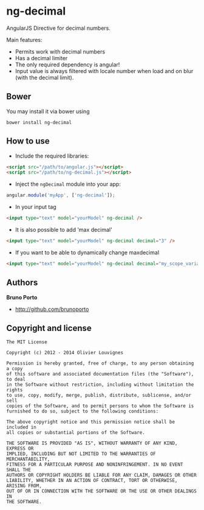 ng-decimal
==========

AngularJS Directive for decimal numbers.

Main features:

* Permits work with decimal numbers
* Has a decimal limiter
* The only required dependency is angular!
* Input value is always filtered with locale number when load and on blur (with the decimal limit).

## Bower

You may install it via bower using

`bower install ng-decimal`

## How to use


+ Include the required libraries:

>
``` html
<script src="/path/to/angular.js"></script>
<script src="/path/to/ng-decimal.js"></script>
```

+ Inject the `ngDecimal` module into your app:

>
``` JavaScript
angular.module('myApp', ['ng-decimal']);
```

+ In your input tag

>
``` html
<input type="text" model="yourModel" ng-decimal />
```

+ It is also possible to add 'max decimal'

>
``` html
<input type="text" model="yourModel" ng-decimal decimal="3" />
```

+ If you want to be able to dynamically change maxdecimal

>
``` html
<input type="text" model="yourModel" ng-decimal decimal="my_scope_variable" />
```

## Authors

**Bruno Porto**

+ http://github.com/brunoporto


## Copyright and license

	The MIT License

	Copyright (c) 2012 - 2014 Olivier Louvignes

	Permission is hereby granted, free of charge, to any person obtaining a copy
	of this software and associated documentation files (the "Software"), to deal
	in the Software without restriction, including without limitation the rights
	to use, copy, modify, merge, publish, distribute, sublicense, and/or sell
	copies of the Software, and to permit persons to whom the Software is
	furnished to do so, subject to the following conditions:

	The above copyright notice and this permission notice shall be included in
	all copies or substantial portions of the Software.

	THE SOFTWARE IS PROVIDED "AS IS", WITHOUT WARRANTY OF ANY KIND, EXPRESS OR
	IMPLIED, INCLUDING BUT NOT LIMITED TO THE WARRANTIES OF MERCHANTABILITY,
	FITNESS FOR A PARTICULAR PURPOSE AND NONINFRINGEMENT. IN NO EVENT SHALL THE
	AUTHORS OR COPYRIGHT HOLDERS BE LIABLE FOR ANY CLAIM, DAMAGES OR OTHER
	LIABILITY, WHETHER IN AN ACTION OF CONTRACT, TORT OR OTHERWISE, ARISING FROM,
	OUT OF OR IN CONNECTION WITH THE SOFTWARE OR THE USE OR OTHER DEALINGS IN
	THE SOFTWARE.

